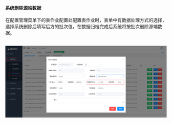 

#### 			系统删除源端数据

​	在配置管理菜单下的表作业配置处配置表作业时，表单中有数据处理方式的选择，选择系统删除后填写后方的批次值，在数据归档完成后系统将按批次删除源端数据。

​	![image-20230621152148702](../images/image-20230621152148702.png)
